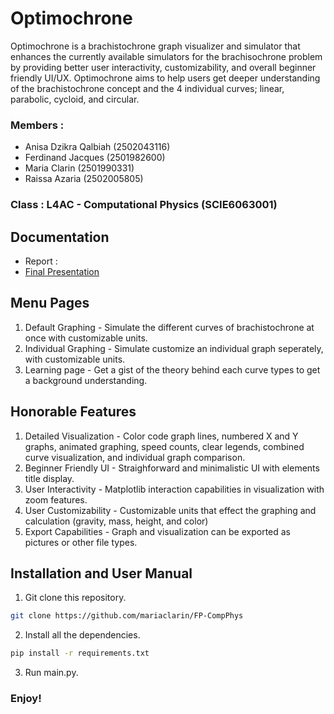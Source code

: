 # Optimochrone
Optimochrone is a brachistochrone graph visualizer and simulator that enhances the currently available simulators for the brachisochrone problem by providing better user interactivity, customizability, and overall beginner friendly UI/UX. Optimochrone aims to help users get deeper understanding of the brachistochrone concept and the 4 individual curves; linear, parabolic, cycloid, and circular.

### Members :
* Anisa Dzikra Qalbiah (2502043116)
* Ferdinand Jacques (2501982600)
* Maria Clarin (2501990331)
* Raissa Azaria (2502005805)

### Class : L4AC - Computational Physics (SCIE6063001)
 
## Documentation
* Report :
* [Final Presentation](https://www.canva.com/design/DAFemvlYYsY/VwWLJrrSCAmdz8TaRefxKQ/view?utm_content=DAFemvlYYsY&utm_campaign=designshare&utm_medium=link&utm_source=publishsharelink)

## Menu Pages 
1. Default Graphing - Simulate the different curves of brachistochrone at once with customizable units.
2. Individual Graphing - Simulate customize an individual graph seperately, with customizable units. 
3. Learning page - Get a gist of the theory behind each curve types to get a background understanding. 

## Honorable Features
1. Detailed Visualization - Color code graph lines, numbered X and Y graphs, animated graphing, speed counts, clear legends, combined curve visualization, and individual graph comparison. 
2. Beginner Friendly UI - Straighforward and minimalistic UI with elements title display. 
3. User Interactivity - Matplotlib interaction capabilities in visualization with zoom features. 
4. User Customizability - Customizable units that effect the graphing and calculation (gravity, mass, height, and color)
5. Export Capabilities - Graph and visualization can be exported as pictures or other file types. 

## Installation and User Manual
1. Git clone this repository.
```bash
git clone https://github.com/mariaclarin/FP-CompPhys
```
2. Install all the dependencies.
```bash
pip install -r requirements.txt
```
3. Run main.py.
### Enjoy!
